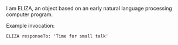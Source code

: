I am ELIZA, an object based on an early natural language processing computer program.

Example invocation:

	ELIZA responseTo: 'Time for small talk'
